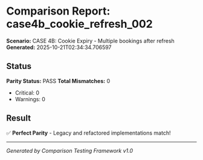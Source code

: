 # Comparison Report: case4b_cookie_refresh_002
**Scenario:** CASE 4B: Cookie Expiry - Multiple bookings after refresh
**Generated:** 2025-10-21T02:34:34.706597

## Status
**Parity Status:** PASS
**Total Mismatches:** 0
  - Critical: 0
  - Warnings: 0

## Result
✅ **Perfect Parity** - Legacy and refactored implementations match!

---
*Generated by Comparison Testing Framework v1.0*